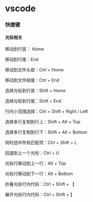 # vscode

### 快捷键

#### 光标相关

移动到行首： Home

移动到行尾：End

移动到文件头部：Ctrl + Home

移动到文件结尾：Ctrl + End

选择光标到行首：Shift + Home

选择光标到行尾：Shift + End

行内小范围选择：Ctrl + Shift + Right / Left

选择多行复制到行上：Shift + Alt + Top

选择多行复制到行下：Shift + Alt + Bottom

同时选中所有匹配项：Ctrl + Shift + L

回退到上一个光标：Ctrl + U

光标行移动到上一行：Alt + Top

光标行移动到下一行：Alt + Bottom

折叠光标行内代码：Ctrl + Shift + 【

展开光标行内代码：Ctrl + Shift + 】